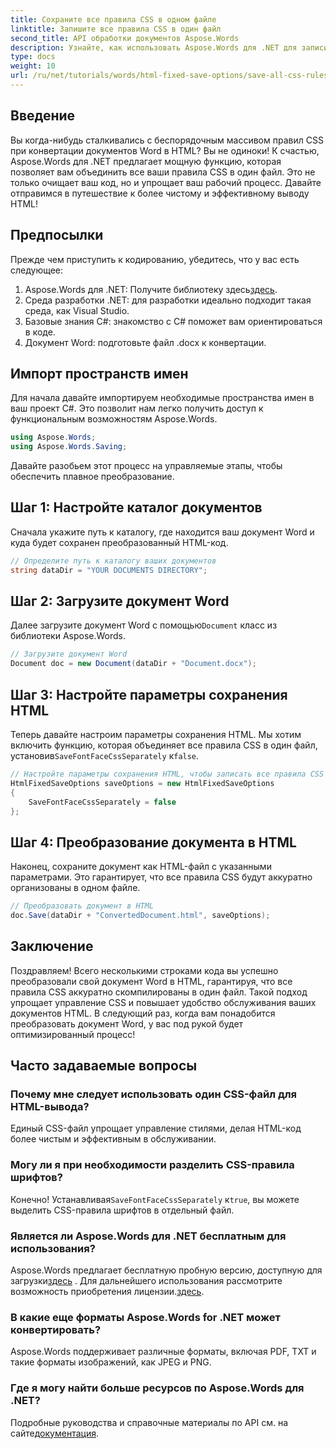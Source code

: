 ```yaml
---
title: Сохраните все правила CSS в одном файле
linktitle: Запишите все правила CSS в один файл
second_title: API обработки документов Aspose.Words
description: Узнайте, как использовать Aspose.Words для .NET для записи всех правил CSS в один файл при сохранении документов с помощью HtmlFixedSaveOptions. Следуйте этому подробному руководству для пошагового руководства.
type: docs
weight: 10
url: /ru/net/tutorials/words/html-fixed-save-options/save-all-css-rules-in-single-file/
---
```

## Введение

Вы когда-нибудь сталкивались с беспорядочным массивом правил CSS при конвертации документов Word в HTML? Вы не одиноки! К счастью, Aspose.Words для .NET предлагает мощную функцию, которая позволяет вам объединить все ваши правила CSS в один файл. Это не только очищает ваш код, но и упрощает ваш рабочий процесс. Давайте отправимся в путешествие к более чистому и эффективному выводу HTML!

## Предпосылки

Прежде чем приступить к кодированию, убедитесь, что у вас есть следующее:

1.  Aspose.Words для .NET: Получите библиотеку здесь[здесь](https://releases.aspose.com/words/net/).
2. Среда разработки .NET: для разработки идеально подходит такая среда, как Visual Studio.
3. Базовые знания C#: знакомство с C# поможет вам ориентироваться в коде.
4. Документ Word: подготовьте файл .docx к конвертации.

## Импорт пространств имен

Для начала давайте импортируем необходимые пространства имен в ваш проект C#. Это позволит нам легко получить доступ к функциональным возможностям Aspose.Words.

```csharp
using Aspose.Words;
using Aspose.Words.Saving;
```

Давайте разобьем этот процесс на управляемые этапы, чтобы обеспечить плавное преобразование.

## Шаг 1: Настройте каталог документов

Сначала укажите путь к каталогу, где находится ваш документ Word и куда будет сохранен преобразованный HTML-код.

```csharp
// Определите путь к каталогу ваших документов
string dataDir = "YOUR DOCUMENTS DIRECTORY";
```

## Шаг 2: Загрузите документ Word

 Далее загрузите документ Word с помощью`Document` класс из библиотеки Aspose.Words.

```csharp
// Загрузите документ Word
Document doc = new Document(dataDir + "Document.docx");
```

## Шаг 3: Настройте параметры сохранения HTML

 Теперь давайте настроим параметры сохранения HTML. Мы хотим включить функцию, которая объединяет все правила CSS в один файл, установив`SaveFontFaceCssSeparately` к`false`.

```csharp
// Настройте параметры сохранения HTML, чтобы записать все правила CSS в один файл
HtmlFixedSaveOptions saveOptions = new HtmlFixedSaveOptions 
{ 
    SaveFontFaceCssSeparately = false 
};
```

## Шаг 4: Преобразование документа в HTML

Наконец, сохраните документ как HTML-файл с указанными параметрами. Это гарантирует, что все правила CSS будут аккуратно организованы в одном файле.

```csharp
// Преобразовать документ в HTML
doc.Save(dataDir + "ConvertedDocument.html", saveOptions);
```

## Заключение

Поздравляем! Всего несколькими строками кода вы успешно преобразовали свой документ Word в HTML, гарантируя, что все правила CSS аккуратно скомпилированы в один файл. Такой подход упрощает управление CSS и повышает удобство обслуживания ваших документов HTML. В следующий раз, когда вам понадобится преобразовать документ Word, у вас под рукой будет оптимизированный процесс!

## Часто задаваемые вопросы

### Почему мне следует использовать один CSS-файл для HTML-вывода?
Единый CSS-файл упрощает управление стилями, делая HTML-код более чистым и эффективным в обслуживании.

### Могу ли я при необходимости разделить CSS-правила шрифтов?
 Конечно! Устанавливая`SaveFontFaceCssSeparately` к`true`, вы можете выделить CSS-правила шрифтов в отдельный файл.

### Является ли Aspose.Words для .NET бесплатным для использования?
 Aspose.Words предлагает бесплатную пробную версию, доступную для загрузки[здесь](https://releases.aspose.com/) . Для дальнейшего использования рассмотрите возможность приобретения лицензии.[здесь](https://purchase.aspose.com/buy).

### В какие еще форматы Aspose.Words for .NET может конвертировать?
Aspose.Words поддерживает различные форматы, включая PDF, TXT и такие форматы изображений, как JPEG и PNG.

### Где я могу найти больше ресурсов по Aspose.Words для .NET?
 Подробные руководства и справочные материалы по API см. на сайте[документация](https://reference.aspose.com/words/net/).
